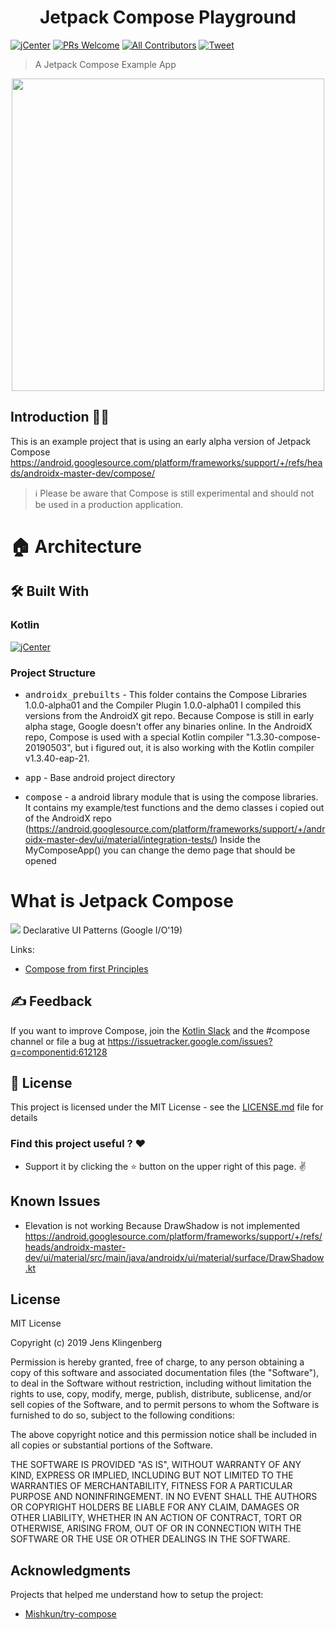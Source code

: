 <h1 align="center">Jetpack Compose Playground</h1>

[![jCenter](https://img.shields.io/badge/MIT-green.svg)](https://github.com/Foso/Jetpack-Compose-Playground/blob/master/LICENSE)
[![PRs Welcome](https://img.shields.io/badge/PRs-welcome-brightgreen.svg?style=flat-square)](http://makeapullrequest.com)
[![All Contributors](https://img.shields.io/badge/all_contributors-1-range.svg?style=flat-square)](#contributors)
  <a href="https://twitter.com/intent/tweet?text=Hey, check out Jetpack-Compose-Playground https://github.com/Foso/Jetpack-Compose-Playground via @jklingenberg_ #Android 
"><img src="https://img.shields.io/twitter/url/https/github.com/angular-medellin/meetup.svg?style=social" alt="Tweet"></a>

> A Jetpack Compose Example App

<p align="center">
    <img src ="https://github.com/Foso/Jetpack-Compose-Playground/blob/master/docs/compose.png" height=500 />
 
</p>

## Introduction 🙋‍♂️
This is an example project that is using an early alpha version of Jetpack Compose https://android.googlesource.com/platform/frameworks/support/+/refs/heads/androidx-master-dev/compose/

> :information_source: Please be aware that Compose is still experimental and should not be used in a production application. 

# 🏠 Architecture

## 🛠️ Built With
### Kotlin
[![jCenter](https://img.shields.io/badge/Kotlin-1.3.40-green.svg)]()


### Project Structure
* <kbd>androidx_prebuilts</kbd> - This folder contains the Compose Libraries 1.0.0-alpha01 and the Compiler Plugin 1.0.0-alpha01
I compiled this versions from the AndroidX git repo. Because Compose is still in early alpha stage, Google doesn't offer any binaries online. In the AndroidX repo, Compose is used with a special Kotlin compiler "1.3.30-compose-20190503", but i figured out, it is also working with the Kotlin compiler v1.3.40-eap-21. 

* <kbd>app</kbd> - Base android project directory
* <kbd>compose</kbd> - a android library module that is using the compose libraries. It contains my example/test functions and 
the demo classes i copied out of the AndroidX repo (https://android.googlesource.com/platform/frameworks/support/+/androidx-master-dev/ui/material/integration-tests/) 
Inside the MyComposeApp() you can change the demo page that should be opened

# What is Jetpack Compose 
[![](http://img.youtube.com/vi/VsStyq4Lzxo/0.jpg)](http://www.youtube.com/watch?v=VsStyq4Lzxo "")
Declarative UI Patterns (Google I/O'19)

Links:
* [Compose from first Principles ](http://intelligiblebabble.com/compose-from-first-principles/)
## ✍️ Feedback

If you want to improve Compose, join the [Kotlin Slack](https://slack.kotlinlang.org) and the #compose channel or file a bug at https://issuetracker.google.com/issues?q=componentid:612128


## 📜 License

This project is licensed under the MIT License - see the [LICENSE.md](https://github.com/Foso/Jetpack-Compose-Playground/blob/master/LICENSE) file for details

### Find this project useful ? :heart:
* Support it by clicking the :star: button on the upper right of this page. :v:


## Known Issues
- Elevation is not working 
Because DrawShadow is not implemented https://android.googlesource.com/platform/frameworks/support/+/refs/heads/androidx-master-dev/ui/material/src/main/java/androidx/ui/material/surface/DrawShadow.kt

License
-------

   MIT License

Copyright (c) 2019 Jens Klingenberg

Permission is hereby granted, free of charge, to any person obtaining a copy
of this software and associated documentation files (the "Software"), to deal
in the Software without restriction, including without limitation the rights
to use, copy, modify, merge, publish, distribute, sublicense, and/or sell
copies of the Software, and to permit persons to whom the Software is
furnished to do so, subject to the following conditions:

The above copyright notice and this permission notice shall be included in all
copies or substantial portions of the Software.

THE SOFTWARE IS PROVIDED "AS IS", WITHOUT WARRANTY OF ANY KIND, EXPRESS OR
IMPLIED, INCLUDING BUT NOT LIMITED TO THE WARRANTIES OF MERCHANTABILITY,
FITNESS FOR A PARTICULAR PURPOSE AND NONINFRINGEMENT. IN NO EVENT SHALL THE
AUTHORS OR COPYRIGHT HOLDERS BE LIABLE FOR ANY CLAIM, DAMAGES OR OTHER
LIABILITY, WHETHER IN AN ACTION OF CONTRACT, TORT OR OTHERWISE, ARISING FROM,
OUT OF OR IN CONNECTION WITH THE SOFTWARE OR THE USE OR OTHER DEALINGS IN THE
SOFTWARE.



## Acknowledgments
Projects that helped me understand how to setup the project:
* [Mishkun/try-compose
](https://github.com/Mishkun/try-compose)
